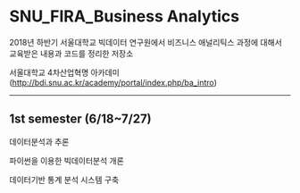 # SNU_FIRA_Business Analytics

2018년 하반기 서울대학교 빅데이터 연구원에서 비즈니스 애널리틱스 과정에 대해서 교육받은 내용과 코드를 정리한 저장소

서울대학교 4차산업혁명 아카데미 (http://bdi.snu.ac.kr/academy/portal/index.php/ba_intro)

---------------------------------------------------------------------------------------------
## 1st semester (6/18~7/27)

데이터분석과 추론

파이썬을 이용한 빅데이터분석 개론

데이터기반 통계 분석 시스템 구축
